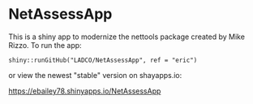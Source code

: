 NetAssessApp
============

This is a shiny app to modernize the nettools package created by Mike Rizzo. To run the app:

```shiny::runGitHub("LADCO/NetAssessApp", ref = "eric")```

or view the newest "stable" version on shayapps.io:

https://ebailey78.shinyapps.io/NetAssessApp
